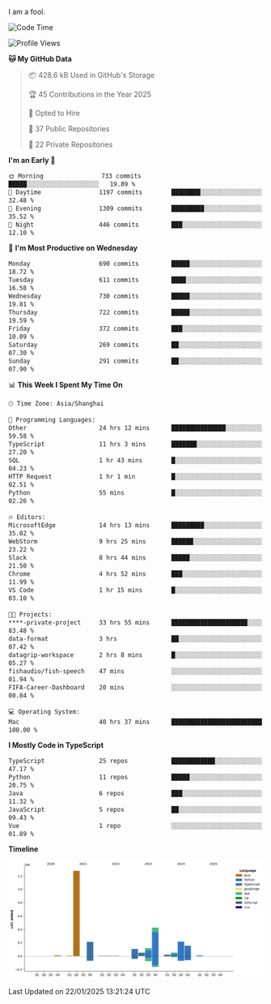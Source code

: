 I am a fool.

<!--START_SECTION:waka-->
![Code Time](http://img.shields.io/badge/Code%20Time-2%2C480%20hrs%2042%20mins-blue)

![Profile Views](http://img.shields.io/badge/Profile%20Views-1-blue)

**🐱 My GitHub Data** 

> 📦 428.6 kB Used in GitHub's Storage 
 > 
> 🏆 45 Contributions in the Year 2025
 > 
> 💼 Opted to Hire
 > 
> 📜 37 Public Repositories 
 > 
> 🔑 22 Private Repositories 
 > 
**I'm an Early 🐤** 

```text
🌞 Morning                733 commits         █████░░░░░░░░░░░░░░░░░░░░   19.89 % 
🌆 Daytime                1197 commits        ████████░░░░░░░░░░░░░░░░░   32.48 % 
🌃 Evening                1309 commits        █████████░░░░░░░░░░░░░░░░   35.52 % 
🌙 Night                  446 commits         ███░░░░░░░░░░░░░░░░░░░░░░   12.10 % 
```
📅 **I'm Most Productive on Wednesday** 

```text
Monday                   690 commits         █████░░░░░░░░░░░░░░░░░░░░   18.72 % 
Tuesday                  611 commits         ████░░░░░░░░░░░░░░░░░░░░░   16.58 % 
Wednesday                730 commits         █████░░░░░░░░░░░░░░░░░░░░   19.81 % 
Thursday                 722 commits         █████░░░░░░░░░░░░░░░░░░░░   19.59 % 
Friday                   372 commits         ███░░░░░░░░░░░░░░░░░░░░░░   10.09 % 
Saturday                 269 commits         ██░░░░░░░░░░░░░░░░░░░░░░░   07.30 % 
Sunday                   291 commits         ██░░░░░░░░░░░░░░░░░░░░░░░   07.90 % 
```


📊 **This Week I Spent My Time On** 

```text
🕑︎ Time Zone: Asia/Shanghai

💬 Programming Languages: 
Other                    24 hrs 12 mins      ███████████████░░░░░░░░░░   59.58 % 
TypeScript               11 hrs 3 mins       ███████░░░░░░░░░░░░░░░░░░   27.20 % 
SQL                      1 hr 43 mins        █░░░░░░░░░░░░░░░░░░░░░░░░   04.23 % 
HTTP Request             1 hr 1 min          █░░░░░░░░░░░░░░░░░░░░░░░░   02.51 % 
Python                   55 mins             █░░░░░░░░░░░░░░░░░░░░░░░░   02.26 % 

🔥 Editors: 
MicrosoftEdge            14 hrs 13 mins      █████████░░░░░░░░░░░░░░░░   35.02 % 
WebStorm                 9 hrs 25 mins       ██████░░░░░░░░░░░░░░░░░░░   23.22 % 
Slack                    8 hrs 44 mins       █████░░░░░░░░░░░░░░░░░░░░   21.50 % 
Chrome                   4 hrs 52 mins       ███░░░░░░░░░░░░░░░░░░░░░░   11.99 % 
VS Code                  1 hr 15 mins        █░░░░░░░░░░░░░░░░░░░░░░░░   03.10 % 

🐱‍💻 Projects: 
****-private-project     33 hrs 55 mins      █████████████████████░░░░   83.48 % 
data-format              3 hrs               ██░░░░░░░░░░░░░░░░░░░░░░░   07.42 % 
datagrip-workspace       2 hrs 8 mins        █░░░░░░░░░░░░░░░░░░░░░░░░   05.27 % 
fishaudio/fish-speech    47 mins             ░░░░░░░░░░░░░░░░░░░░░░░░░   01.94 % 
FIFA-Career-Dashboard    20 mins             ░░░░░░░░░░░░░░░░░░░░░░░░░   00.84 % 

💻 Operating System: 
Mac                      40 hrs 37 mins      █████████████████████████   100.00 % 
```

**I Mostly Code in TypeScript** 

```text
TypeScript               25 repos            ████████████░░░░░░░░░░░░░   47.17 % 
Python                   11 repos            █████░░░░░░░░░░░░░░░░░░░░   20.75 % 
Java                     6 repos             ███░░░░░░░░░░░░░░░░░░░░░░   11.32 % 
JavaScript               5 repos             ██░░░░░░░░░░░░░░░░░░░░░░░   09.43 % 
Vue                      1 repo              ░░░░░░░░░░░░░░░░░░░░░░░░░   01.89 % 
```



**Timeline**

![Lines of Code chart](https://raw.githubusercontent.com/VeejaLiu/VeejaLiu/master/assets/bar_graph.png)


 Last Updated on 22/01/2025 13:21:24 UTC
<!--END_SECTION:waka-->
